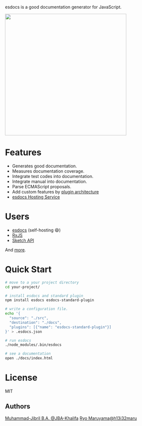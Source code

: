 esdocs is a good documentation generator for JavaScript.

<img class="screen-shot no-border" src="./manual/asset/image/top.png" width="400px">

# Features
- Generates good documentation.
- Measures documentation coverage.
- Integrate test codes into documentation.
- Integrate manual into documentation.
- Parse ECMAScript proposals.
- Add custom features by [plugin architecture](https://github.com/esdocs/esdocs-plugins)
- [esdocs Hosting Service](https://doc.esdocs.org)

# Users
- [esdocs](https://doc.esdocs.org/github.com/esdocs/esdocs/) (self-hosting &#x1F604;)
- [RxJS](http://reactivex.io/rxjs/)
- [Sketch API](http://developer.sketchapp.com/reference/api/)

And [more](https://github.com/search?o=desc&q=esdocs+filename%3Apackage.json+-user%3Ah13i32maru+-user%3Aesdocs+-user%3Aes-doc&ref=searchresults&s=indexed&type=Code&utf8=%E2%9C%93).

# Quick Start
```sh
# move to a your project directory
cd your-project/

# install esdocs and standard plugin
npm install esdocs esdocs-standard-plugin

# write a configuration file.
echo '{
  "source": "./src",
  "destination": "./docs",
  "plugins": [{"name": "esdocs-standard-plugin"}]
}' > .esdocs.json

# run esdocs
./node_modules/.bin/esdocs

# see a documentation
open ./docs/index.html
```

# License
MIT

## Authors

[Muhammad-Jibril B.A. @JBA-Khalifa](https://github.com/JBA-Khalifa)
[Ryo Maruyama@h13i32maru](https://github.com/h13i32maru)


